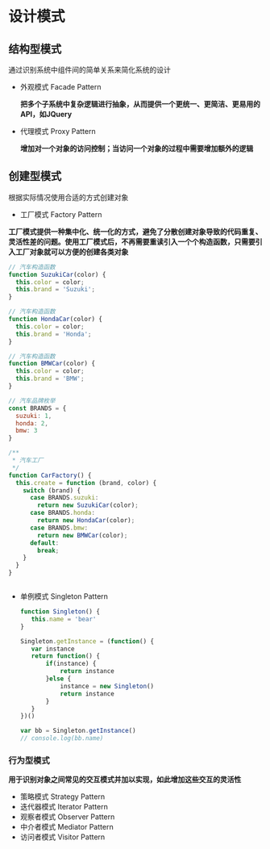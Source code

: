 # 设计模式

## 结构型模式

通过识别系统中组件间的简单关系来简化系统的设计

* 外观模式 Facade Pattern

   **把多个子系统中复杂逻辑进行抽象，从而提供一个更统一、更简洁、更易用的API，如JQuery**

* 代理模式 Proxy Pattern

   **增加对一个对象的访问控制；当访问一个对象的过程中需要增加额外的逻辑**

## 创建型模式

根据实际情况使用合适的方式创建对象

* 工厂模式 Factory Pattern

**工厂模式提供一种集中化、统一化的方式，避免了分散创建对象导致的代码重复、灵活性差的问题。使用工厂模式后，不再需要重读引入一个个构造函数，只需要引入工厂对象就可以方便的创建各类对象**

```javascript
// 汽车构造函数
function SuzukiCar(color) {
  this.color = color;
  this.brand = 'Suzuki';
}

// 汽车构造函数
function HondaCar(color) {
  this.color = color;
  this.brand = 'Honda';
}

// 汽车构造函数
function BMWCar(color) {
  this.color = color;
  this.brand = 'BMW';
}

// 汽车品牌枚举
const BRANDS = {
  suzuki: 1,
  honda: 2,
  bmw: 3
}

/**
 * 汽车工厂
 */
function CarFactory() {
  this.create = function (brand, color) {
    switch (brand) {
      case BRANDS.suzuki:
        return new SuzukiCar(color);
      case BRANDS.honda:
        return new HondaCar(color);
      case BRANDS.bmw:
        return new BMWCar(color);
      default:
        break;
    }
  }
}



```

* 单例模式 Singleton Pattern

   ```javascript
  function Singleton() {
      this.name = 'bear'
  }

  Singleton.getInstance = (function() {
      var instance
      return function() {
          if(instance) {
              return instance
          }else {
              instance = new Singleton()
              return instance
          }
      }
  })()

  var bb = Singleton.getInstance()
  // console.log(bb.name)
   ```

### 行为型模式

**用于识别对象之间常见的交互模式并加以实现，如此增加这些交互的灵活性**

* 策略模式 Strategy Pattern
* 迭代器模式 Iterator Pattern
* 观察者模式 Observer Pattern
* 中介者模式 Mediator Pattern
* 访问者模式 Visitor Pattern
